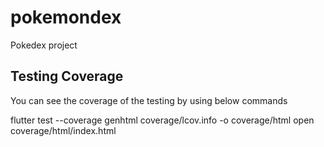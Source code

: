 # pokemondex

Pokedex project

## Testing Coverage

You can see the coverage of the testing by using below commands

flutter test --coverage
genhtml coverage/lcov.info -o coverage/html
open coverage/html/index.html
